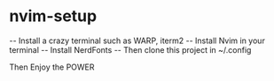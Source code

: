 # nvim-setup

-- Install a crazy terminal such as WARP, iterm2
-- Install Nvim in your terminal
-- Install NerdFonts
-- Then clone this project in ~/.config


Then Enjoy the POWER
